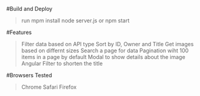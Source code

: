 #Build and Deploy
> run mpm install
> node server.js or npm start

#Features
> Filter data based on API type
> Sort by ID, Owner and Title
> Get images based on differnt sizes
> Search a page for data
> Pagination wiht 100 items in a page by default
> Modal to show details about the image
> Angular Filter to shorten the title

#Browsers Tested
> Chrome
> Safari
> Firefox